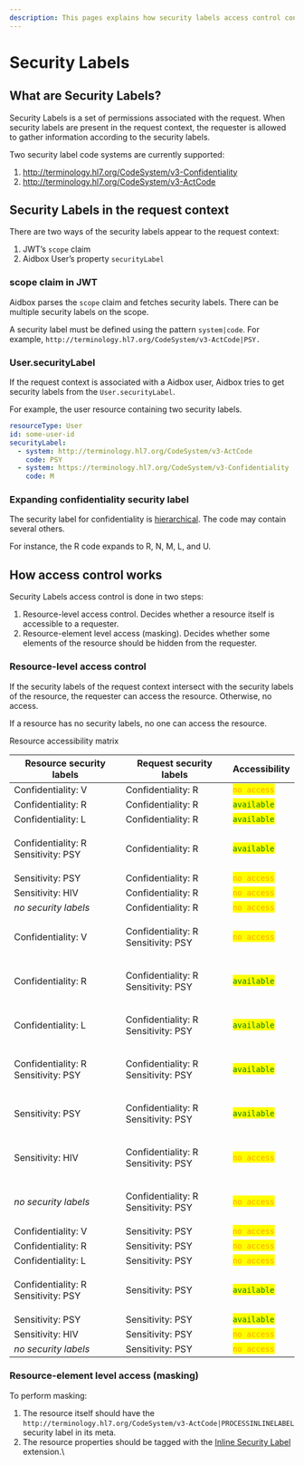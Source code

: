 ```yaml
---
description: This pages explains how security labels access control control works in Aidbox
---
```


# Security Labels

## What are Security Labels?

Security Labels is a set of permissions associated with the request. When security labels are present in the request context, the requester is allowed to gather information according to the security labels.

Two security label code systems are currently supported:

1. http://terminology.hl7.org/CodeSystem/v3-Confidentiality
2. http://terminology.hl7.org/CodeSystem/v3-ActCode

## Security Labels in the request context

There are two ways of the security labels appear to the request context:

1. JWT’s `scope` claim
2. Aidbox User’s property `securityLabel`

### scope claim in JWT <a href="#docs-internal-guid-71b74bb2-7fff-d9f8-f70b-bfac58a2d392" id="docs-internal-guid-71b74bb2-7fff-d9f8-f70b-bfac58a2d392"></a>

Aidbox parses the `scope` claim and fetches security labels. There can be multiple security labels on the scope.

A security label must be defined using the pattern `system|code`. For example, `http://terminology.hl7.org/CodeSystem/v3-ActCode|PSY.`

### User.securityLabel

If the request context is associated with a Aidbox user, Aidbox tries to get security labels from the `User.securityLabel`.

For example, the user resource containing two security labels.

```yaml
resourceType: User
id: some-user-id
securityLabel:
  - system: http://terminology.hl7.org/CodeSystem/v3-ActCode
    code: PSY
  - system: https://terminology.hl7.org/CodeSystem/v3-Confidentiality
    code: M
```

### Expanding confidentiality security label

The security label for confidentiality is [hierarchical](https://terminology.hl7.org/ValueSet-v3-Confidentiality.html). The code may contain several others.

For instance, the R code expands to R, N, M, L, and U.

## How access control works

Security Labels access control is done in two steps:

1. Resource-level access control. Decides whether a resource itself is accessible to a requester.
2. Resource-element level access (masking). Decides whether some elements of the resource should be hidden from the requester.

### Resource-level access control

If the security labels of the request context intersect with the security labels of the resource, the requester can access the resource. Otherwise, no access.

If a resource has no security labels, no one can access the resource.

Resource accessibility matrix

| Resource security labels                      | Request security labels                       | Accessibility                                  |
| --------------------------------------------- | --------------------------------------------- | ---------------------------------------------- |
| Confidentiality: V                            | Confidentiality: R                            | <mark style="color:orange;">`no access`</mark> |
| Confidentiality: R                            | Confidentiality: R                            | <mark style="color:green;">`available`</mark>  |
| Confidentiality: L                            | Confidentiality: R                            | <mark style="color:green;">`available`</mark>  |
| <p>Confidentiality: R<br>Sensitivity: PSY</p> | Confidentiality: R                            | <mark style="color:green;">`available`</mark>  |
| Sensitivity: PSY                              | Confidentiality: R                            | <mark style="color:orange;">`no access`</mark> |
| Sensitivity: HIV                              | Confidentiality: R                            | <mark style="color:orange;">`no access`</mark> |
| _no security labels_                          | Confidentiality: R                            | <mark style="color:orange;">`no access`</mark> |
| Confidentiality: V                            | <p>Confidentiality: R<br>Sensitivity: PSY</p> | <mark style="color:orange;">`no access`</mark> |
| Confidentiality: R                            | <p>Confidentiality: R<br>Sensitivity: PSY</p> | <mark style="color:green;">`available`</mark>  |
| Confidentiality: L                            | <p>Confidentiality: R<br>Sensitivity: PSY</p> | <mark style="color:green;">`available`</mark>  |
| <p>Confidentiality: R<br>Sensitivity: PSY</p> | <p>Confidentiality: R<br>Sensitivity: PSY</p> | <mark style="color:green;">`available`</mark>  |
| Sensitivity: PSY                              | <p>Confidentiality: R<br>Sensitivity: PSY</p> | <mark style="color:green;">`available`</mark>  |
| Sensitivity: HIV                              | <p>Confidentiality: R<br>Sensitivity: PSY</p> | <mark style="color:orange;">`no access`</mark> |
| _no security labels_                          | <p>Confidentiality: R<br>Sensitivity: PSY</p> | <mark style="color:orange;">`no access`</mark> |
| Confidentiality: V                            | Sensitivity: PSY                              | <mark style="color:orange;">`no access`</mark> |
| Confidentiality: R                            | Sensitivity: PSY                              | <mark style="color:orange;">`no access`</mark> |
| Confidentiality: L                            | Sensitivity: PSY                              | <mark style="color:orange;">`no access`</mark> |
| <p>Confidentiality: R<br>Sensitivity: PSY</p> | Sensitivity: PSY                              | <mark style="color:green;">`available`</mark>  |
| Sensitivity: PSY                              | Sensitivity: PSY                              | <mark style="color:green;">`available`</mark>  |
| Sensitivity: HIV                              | Sensitivity: PSY                              | <mark style="color:orange;">`no access`</mark> |
| _no security labels_                          | Sensitivity: PSY                              | <mark style="color:orange;">`no access`</mark> |

### Resource-element level access (masking)

To perform masking:

1. The resource itself should have the `http://terminology.hl7.org/CodeSystem/v3-ActCode|PROCESSINLINELABEL` security label in its meta.
2. The resource properties should be tagged with the [Inline Security Label](http://hl7.org/fhir/uv/security-label-ds4p/STU1/StructureDefinition-extension-inline-sec-label.html) extension.\
